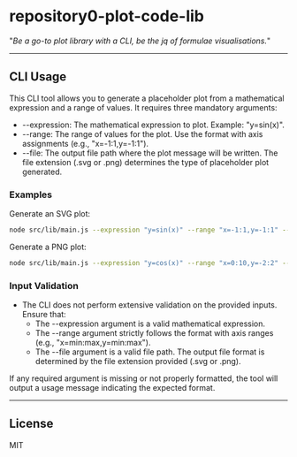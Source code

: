 # repository0-plot-code-lib

"_Be a go-to plot library with a CLI, be the jq of formulae visualisations._"

---

## CLI Usage

This CLI tool allows you to generate a placeholder plot from a mathematical expression and a range of values. It requires three mandatory arguments:

- --expression: The mathematical expression to plot. Example: "y=sin(x)".
- --range: The range of values for the plot. Use the format with axis assignments (e.g., "x=-1:1,y=-1:1").
- --file: The output file path where the plot message will be written. The file extension (.svg or .png) determines the type of placeholder plot generated.

### Examples

Generate an SVG plot:
```bash
node src/lib/main.js --expression "y=sin(x)" --range "x=-1:1,y=-1:1" --file output.svg
```

Generate a PNG plot:
```bash
node src/lib/main.js --expression "y=cos(x)" --range "x=0:10,y=-2:2" --file output.png
```

### Input Validation

- The CLI does not perform extensive validation on the provided inputs. Ensure that:
  - The --expression argument is a valid mathematical expression.
  - The --range argument strictly follows the format with axis ranges (e.g., "x=min:max,y=min:max").
  - The --file argument is a valid file path. The output file format is determined by the file extension provided (.svg or .png).

If any required argument is missing or not properly formatted, the tool will output a usage message indicating the expected format.

---

## License

MIT
